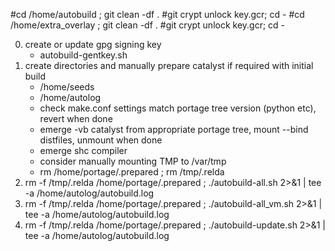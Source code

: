 #cd /home/autobuild ; git clean -df .
#git crypt unlock key.gcr; cd -
#cd /home/extra_overlay ; git clean -df .
#git crypt unlock key.gcr; cd -

0) create or update gpg signing key
	- autobuild-gentkey.sh
1) create directories and manually prepare catalyst if required with initial build
	- /home/seeds
	- /home/autolog
	- check make.conf settings match portage tree version (python etc), revert when done
	- emerge -vb catalyst from appropriate portage tree, mount --bind distfiles, unmount when done
	- emerge shc compiler
	- consider manually mounting TMP to /var/tmp
	- rm /home/portage/.prepared ; rm /tmp/.relda
2) rm -f /tmp/.relda /home/portage/.prepared ; ./autobuild-all.sh 2>&1 | tee -a /home/autolog/autobuild.log
3) rm -f /tmp/.relda /home/portage/.prepared ; ./autobuild-all_vm.sh 2>&1 | tee -a /home/autolog/autobuild.log
4) rm -f /tmp/.relda /home/portage/.prepared ; ./autobuild-update.sh 2>&1 | tee -a /home/autolog/autobuild.log
